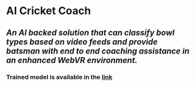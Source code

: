 # AI Cricket Coach

## *An AI backed solution that can classify bowl types based on video feeds and provide batsman with end to end coaching assistance in an enhanced WebVR environment.*

### Trained model is available in the [link](https://drive.google.com/file/d/1oVST83i1v7VxQkUVz9MaGYIJPj0M6GMt/view?usp=sharing)




